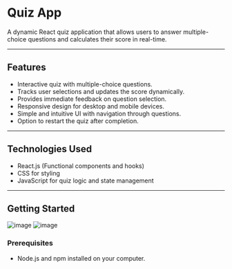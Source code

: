 # Quiz App

A dynamic React quiz application that allows users to answer multiple-choice questions and calculates their score in real-time.

---

## Features

- Interactive quiz with multiple-choice questions.
- Tracks user selections and updates the score dynamically.
- Provides immediate feedback on question selection.
- Responsive design for desktop and mobile devices.
- Simple and intuitive UI with navigation through questions.
- Option to restart the quiz after completion.

---

## Technologies Used

- React.js (Functional components and hooks)
- CSS for styling
- JavaScript for quiz logic and state management

---

## Getting Started

![image](https://github.com/user-attachments/assets/4b7016fc-538a-45ff-8e67-2ca1cfd92ae0)
![image](https://github.com/user-attachments/assets/fda31b35-618a-4d9b-aea3-3c857d8db395)



### Prerequisites

- Node.js and npm installed on your computer.



